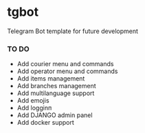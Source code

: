 # tgbot
Telegram Bot template for future development


### TO DO
* Add courier menu and commands
* Add operator menu and commands
* Add items management
* Add branches management
* Add multilanguage support
* Add emojis
* Add logginп
* Add DJANGO admin panel
* Add docker support
